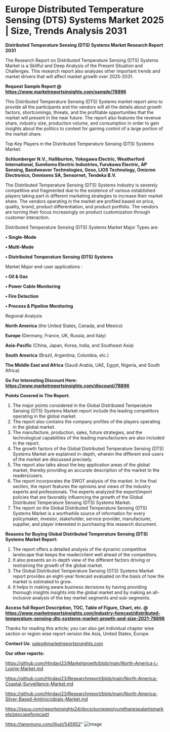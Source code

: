 # Europe Distributed Temperature Sensing (DTS) Systems Market 2025 | Size, Trends Analysis 2031

<strong>Distributed Temperature Sensing (DTS) Systems Market Research Report 2031</strong>

The Research Report on Distributed Temperature Sensing (DTS) Systems Market is a Skillful and Deep Analysis of the Present Situation and Challenges. This research report also analyzes other important trends and market drivers that will affect market growth over 2025-2031.

<strong>Request Sample Report @ <a href=https://www.marketreportsinsights.com/sample/78896>https://www.marketreportsinsights.com/sample/78896</a></strong>

This Distributed Temperature Sensing (DTS) Systems market report aims to provide all the participants and the vendors will all the details about growth factors, shortcomings, threats, and the profitable opportunities that the market will present in the near future. The report also features the revenue share, industry size, production volume, and consumption in order to gain insights about the politics to contest for gaining control of a large portion of the market share.

Top Key Players in the Distributed Temperature Sensing (DTS) Systems Market:

<strong>Schlumberger N.V., Halliburton, Yokogawa Electric, Weatherford International, Sumitomo Electric Industries, Furukawa Electric, AP Sensing, Bandweaver Technologies, Geso, LIOS Technology, Omicron Electronics, Omnisens SA, Sensornet, Tendeka B.V.</strong>

The Distributed Temperature Sensing (DTS) Systems Industry is severely competitive and fragmented due to the existence of various established players taking part in different marketing strategies to increase their market share. The vendors operating in the market are profiled based on price, quality, brand, product differentiation, and product portfolio. The vendors are turning their focus increasingly on product customization through customer interaction.

Distributed Temperature Sensing (DTS) Systems Market Major Types are:

<strong>• Single-Mode

• Multi-Mode

• Distributed Temperature Sensing (DTS) Systems</strong>

Market Major end-user applications :

<strong>• Oil & Gas

• Power Cable Monitoring

• Fire Detection

• Process & Pipeline Monitoring</strong>

Regional Analysis

</u><strong><b>North America</b></strong> (the United States, Canada, and Mexico)

<strong><b>Europe </b></strong>(Germany, France, UK, Russia, and Italy)

<strong><b>Asia-Pacific</b></strong> (China, Japan, Korea, India, and Southeast Asia)

<strong><b>South America</b></strong> (Brazil, Argentina, Colombia, etc.)

<strong><b>The Middle East and Africa</b></strong> (Saudi Arabia, UAE, Egypt, Nigeria, and South Africa)

<strong>Go For Interesting Discount Here: <a href=https://www.marketreportsinsights.com/discount/78896>https://www.marketreportsinsights.com/discount/78896</a></strong>

<strong>Points Covered in The Report:</strong>
<ol>
  <li>The major points considered in the Global Distributed Temperature Sensing (DTS) Systems Market report include the leading competitors operating in the global market.</li>
  <li>The report also contains the company profiles of the players operating in the global market.</li>
  <li>The manufacture, production, sales, future strategies, and the technological capabilities of the leading manufacturers are also included in the report.</li>
  <li>The growth factors of the Global Distributed Temperature Sensing (DTS) Systems Market are explained in-depth, wherein the different end-users of the market are discussed precisely.</li>
  <li>The report also talks about the key application areas of the global market, thereby providing an accurate description of the market to the readers/users.</li>
  <li>The report incorporates the SWOT analysis of the market. In the final section, the report features the opinions and views of the industry experts and professionals. The experts analyzed the export/import policies that are favorably influencing the growth of the Global Distributed Temperature Sensing (DTS) Systems Market.</li>
  <li>The report on the Global Distributed Temperature Sensing (DTS) Systems Market is a worthwhile source of information for every policymaker, investor, stakeholder, service provider, manufacturer, supplier, and player interested in purchasing this research document.</li>
</ol>
<strong>Reasons for Buying Global Distributed Temperature Sensing (DTS) Systems Market Report:</strong>

<ol>
  <li>The report offers a detailed analysis of the dynamic competitive landscape that keeps the reader/client well ahead of the competitors.</li>
  <li>It also presents an in-depth view of the different factors driving or restraining the growth of the global market.</li>
  <li>The Global Distributed Temperature Sensing (DTS) Systems Market report provides an eight-year forecast evaluated on the basis of how the market is estimated to grow.</li>
  <li>It helps in making aware business decisions by having providing thorough insights insights into the global market and by making an all-inclusive analysis of the key market segments and sub-segments.</li>
</ol>
<strong>Access full Report Description, TOC, Table of Figure, Chart, etc. @ <a href=https://www.marketreportsinsights.com/industry-forecast/distributed-temperature-sensing-dts-systems-market-growth-and-size-2021-78896>https://www.marketreportsinsights.com/industry-forecast/distributed-temperature-sensing-dts-systems-market-growth-and-size-2021-78896</a></strong>


Thanks for reading this article; you can also get individual chapter wise section or region wise report version like Asia, United States, Europe.

<strong>Contact Us:</strong>
sales@marketreportsinsights.com

<strong>Our other reports:</strong>

<a href=https://github.com/Hindavi23/Marketgrowth/blob/main/North-America-L-Lysine-Market.md>https://github.com/Hindavi23/Marketgrowth/blob/main/North-America-L-Lysine-Market.md</a>

<a href=https://github.com/Hindavi23/Researchreport/blob/main/North-America-Coastal-Surveillance-Market.md>https://github.com/Hindavi23/Researchreport/blob/main/North-America-Coastal-Surveillance-Market.md</a>

<a href=https://github.com/Hindavi23/Researchreport/blob/main/North-America-Silver-Based-Antimicrobials-Market.md>https://github.com/Hindavi23/Researchreport/blob/main/North-America-Silver-Based-Antimicrobials-Market.md</a>

<a href=https://issuu.com/reportsinsights24/docs/europepolyurethanesealantsmarketsizescopeforecastt>https://issuu.com/reportsinsights24/docs/europepolyurethanesealantsmarketsizescopeforecastt</a>

<a href=https://tanomuno.com/illust/545952>https://tanomuno.com/illust/545952</a>"
![image](https://github.com/user-attachments/assets/65773396-576d-4407-bf5a-de8f2c32f613)
